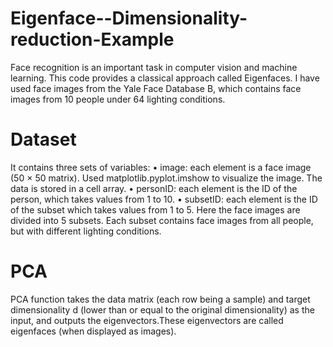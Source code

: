 # Eigenface--Dimensionality-reduction-Example


Face recognition is an important task in computer vision and machine learning. This code provides a classical approach called Eigenfaces. I have used face images from the Yale Face Database B, which contains face images from 10 people under 64 lighting conditions.

# Dataset 
It contains three sets of variables:
• image: each element is a face image (50 × 50 matrix). Used matplotlib.pyplot.imshow to visualize the image. The data is stored in a cell array.
• personID: each element is the ID of the person, which takes values from 1 to 10.
• subsetID: each element is the ID of the subset which takes values from 1 to 5. Here the face
images are divided into 5 subsets. Each subset contains face images from all people, but with
different lighting conditions.

# PCA 
PCA function takes the data matrix (each row being a sample) and target dimensionality d (lower than or equal to the original
dimensionality) as the input, and outputs the eigenvectors.These eigenvectors are called eigenfaces (when displayed as
images).
